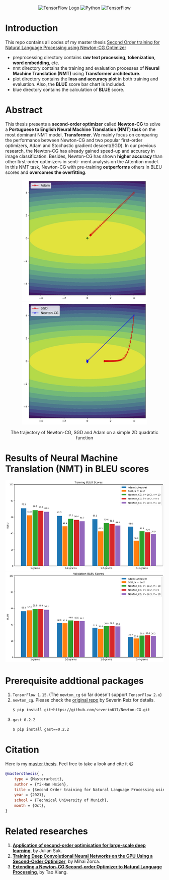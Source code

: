 <p align="center">
    <!-- <a href="https://circleci.com/gh/huggingface/transformers"> -->
        <img alt="TensorFlow Logo" src="https://www.tensorflow.org/images/tf_logo_horizontal.png">
    </a>
    <!-- <a href="https://github.com/huggingface/transformers/blob/master/LICENSE"> -->
        <img alt="Python" src="https://img.shields.io/badge/python-3.6%7C3.7%7C3.8-blue">
    </a>
    <!-- <a href="https://github.com/huggingface/transformers/blob/master/LICENSE"> -->
        <img alt="TensorFlow" src="https://img.shields.io/badge/TensorFlow-1.15-blue">
    </a>

</p>

# Introduction

This repo contains all codes of my master thesis
[Second Order training for Natural Language Processing using Newton-CG Optimizer](https://mediatum.ub.tum.de/1633374)

- preprocessing directory contains **raw text processing**, **tokenization**, **word embedding**, etc.
- nmt directory contains the training and evaluation processes of **Neural Machine Translation (NMT)** using **Transformer architecture**.
- plot directory contains the **loss and accuracy plot** in both training and evaluation. Also, the **BLUE** score bar chart is included.
- blue directory contains the calculation of **BLUE** score.

# Abstract

This thesis presents a **second-order optimizer** called **Newton-CG** to solve a **Portuguese to English Neural Machine Translation (NMT) task**
on the most dominant NMT model, **Transformer**. We mainly focus on comparing the performance between Newton-CG and two popular first-order optimizers,
Adam and Stochastic gradient descent(SGD). In our previous research, the Newton-CG has already gained speed-up and accuracy in image classification.
Besides, Newton-CG has shown **higher accuracy** than other first-order optimizers in senti- ment analysis on the Attention model.
In this NMT task, Newton-CG with pre-training **outperforms** others in BLEU scores and **overcomes the overfitting**.

<p align = "center">
<img src = "images/ch2_quad_adam.jpg" width="400"/>
<img src = "images/ch2_quad_es_sgd.jpg" width="400"/>
</p>
<p align = "center">
    The trajectory of Newton-CG, SGD and Adam on a simple 2D quadratic function
</p>

# Results of Neural Machine Translation (NMT) in BLEU scores

<p align="center">
  <img src="images/BLEU_best_opts_tr.png" alt="bleu_tr" width="600"/>
  <img src="images/BLEU_best_opts_val.png" alt="bleu_val" width="600"/>
</p>

# Prerequisite addtional packages

1. `TensorFlow 1.15`. (The `newton_cg` so far doesn't support `TensorFlow 2.x`)
2. `newton_cg`. Please check the [original repo](https://github.com/severin617/Newton-CG) by Severin Reiz for details.
   ```sh
   $ pip install git+https://github.com/severin617/Newton-CG.git
   ```
3. `gast 0.2.2`
   ```sh
   $ pip install gast==0.2.2
   ```

# Citation

Here is my [master thesis](https://mediatum.ub.tum.de/1633374). Feel free to take a look and cite it :smiley:

```bibtex
@mastersthesis{ ,
	type = {Masterarbeit},
	author = {Yi-Han Hsieh},
	title = {Second Order training for Natural Language Processing using Newton-CG Optimizer},
	year = {2021},
	school = {Technical University of Munich},
	month = {Oct},
}
```

# Related researches

1. **[Application of second-order optimisation for large-scale deep learning](https://mediatum.ub.tum.de/1554836)**, by Julian Suk.
2. **[Training Deep Convolutional Neural Networks on the GPU Using a Second-Order Optimizer](https://mediatum.ub.tum.de/1554837)**, by Mihai Zorca.
3. **[Extending a Newton-CG Second-order Optimizer to Natural Language Processing](https://mediatum.ub.tum.de/1633373)**, by Tao Xiang.
